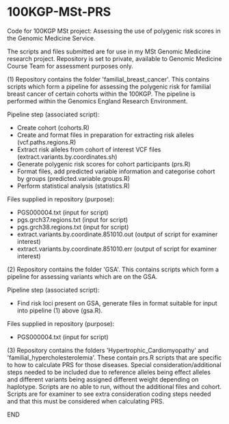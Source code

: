 # 100KGP-MSt-PRS
Code for 100KGP MSt project: Assessing the use of polygenic risk scores in the Genomic Medicine Service.

The scripts and files submitted are for use in my MSt Genomic Medicine research project.
Repository is set to private, available to Genomic Medicine Course Team for assessment purposes only. 

(1) Repository contains the folder 'familial_breast_cancer'. This contains scripts which form a pipeline for assessing the polygenic risk for familial breast cancer of certain cohorts within the 100KGP. The pipeline is performed within the Genomics England Research Environment. 

Pipeline step (associated script):
- Create cohort (cohorts.R)
- Create and format files in preparation for extracting risk alleles (vcf.paths.regions.R)
- Extract risk alleles from cohort of interest VCF files (extract.variants.by.coordinates.sh)
- Generate polygenic risk scores for cohort participants (prs.R)
- Format files, add predicted variable information and categorise cohort by groups (predicted.variable.groups.R)
- Perform statistical analysis (statistics.R)

Files supplied in repository (purpose):
- PGS000004.txt (input for script)
- pgs.grch37.regions.txt (input for script)
- pgs.grch38.regions.txt (input for script)
- extract.variants.by.coordinate.851010.out (output of script for examiner interest)
- extract.variants.by.coordinate.851010.err (output of script for examiner interest)


(2) Repository contains the folder 'GSA'. This contains scripts which form a pipeline for assessing variants which are on the GSA. 

Pipeline step (associated script):
- Find risk loci present on GSA, generate files in format suitable for input into pipeline (1) above (gsa.R).

Files supplied in repository (purpose):
- PGS000004.txt (input for script)


(3) Repository contains the folders 'Hypertrophic_Cardiomyopathy' and 'familial_hypercholesterolemia'. 
These contain prs.R scripts that are specific to how to calculate PRS for those diseases.
Special consideration/additional steps needed to be included due to reference alleles being effect alleles and different variants being assigned different weight depending on haplotype. Scripts are no able to run, without the additional files and cohort. Scripts are for examiner to see extra consideration coding steps needed and that this must be considered when calculating PRS.


END
